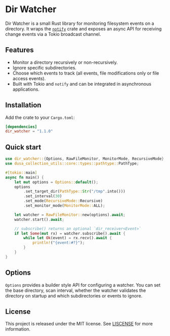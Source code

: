 # Dir Watcher

Dir Watcher is a small Rust library for monitoring filesystem events on a directory.
It wraps the [`notify`](https://docs.rs/notify/) crate and exposes an async API
for receiving change events via a Tokio broadcast channel.

## Features

- Monitor a directory recursively or non-recursively.
- Ignore specific subdirectories.
- Choose which events to track (all events, file modifications only or file access events).
- Built with Tokio and `notify` and can be integrated in asynchronous applications.

## Installation

Add the crate to your `Cargo.toml`:

```toml
[dependencies]
dir_watcher = "1.1.0"
```

## Quick start

```rust
use dir_watcher::{Options, RawFileMonitor, MonitorMode, RecursiveMode};
use dusa_collection_utils::core::types::pathtype::PathType;

#[tokio::main]
async fn main() {
    let mut options = Options::default();
    options
        .set_target_dir(PathType::Str("/tmp".into()))
        .set_interval(30)
        .set_mode(RecursiveMode::Recursive)
        .set_monitor_mode(MonitorMode::ALL);

    let watcher = RawFileMonitor::new(options).await;
    watcher.start().await;

    // subscribe() returns an optional `dir_receiver<Event>`
    if let Some(mut rx) = watcher.subscribe().await {
        while let Ok(event) = rx.recv().await {
            println!("{event:#?}");
        }
    }
}
```

## Options

`Options` provides a builder style API for configuring a watcher. You can set the
base directory, scan interval, whether the watcher validates the directory on
startup and which subdirectories or events to ignore.

## License

This project is released under the MIT license. See [LISCENSE](./LISCENSE) for
more information.
